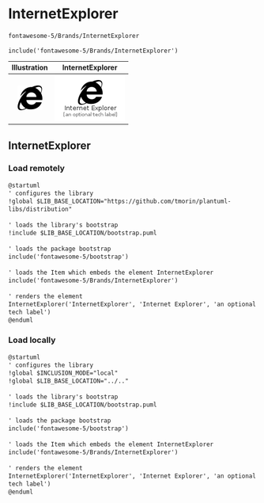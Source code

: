 # InternetExplorer


```text
fontawesome-5/Brands/InternetExplorer
```

```text
include('fontawesome-5/Brands/InternetExplorer')
```



| Illustration | InternetExplorer |
| :---: | :---: |
| ![illustration for Illustration](../../fontawesome-5/Brands/InternetExplorer.png) | ![illustration for InternetExplorer](../../fontawesome-5/Brands/InternetExplorer.Local.png) |




## InternetExplorer

### Load remotely
```plantuml
@startuml
' configures the library
!global $LIB_BASE_LOCATION="https://github.com/tmorin/plantuml-libs/distribution"

' loads the library's bootstrap
!include $LIB_BASE_LOCATION/bootstrap.puml

' loads the package bootstrap
include('fontawesome-5/bootstrap')

' loads the Item which embeds the element InternetExplorer
include('fontawesome-5/Brands/InternetExplorer')

' renders the element
InternetExplorer('InternetExplorer', 'Internet Explorer', 'an optional tech label')
@enduml
```

### Load locally
```plantuml
@startuml
' configures the library
!global $INCLUSION_MODE="local"
!global $LIB_BASE_LOCATION="../.."

' loads the library's bootstrap
!include $LIB_BASE_LOCATION/bootstrap.puml

' loads the package bootstrap
include('fontawesome-5/bootstrap')

' loads the Item which embeds the element InternetExplorer
include('fontawesome-5/Brands/InternetExplorer')

' renders the element
InternetExplorer('InternetExplorer', 'Internet Explorer', 'an optional tech label')
@enduml
```


